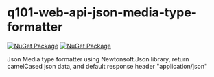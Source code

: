 # q101-web-api-json-media-type-formatter
[![NuGet Package](https://img.shields.io/nuget/v/Q101.Q101JsonMediaTypeFormatter?style=for-the-badge&logo=appveyor)](https://www.nuget.org/packages/Q101.Q101JsonMediaTypeFormatter)
[![NuGet Package](https://img.shields.io/nuget/dt/Q101.Q101JsonMediaTypeFormatter?style=for-the-badge&logo=appveyor)](https://www.nuget.org/packages/Q101.Q101JsonMediaTypeFormatter)

Json Media type formatter using Newtonsoft.Json library, return camelCased json data, and default response header "application/json"
